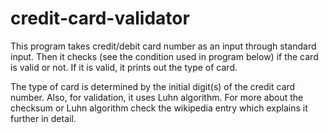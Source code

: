 credit-card-validator
=================
This program takes credit/debit card number as an input through standard input. Then it checks (see the condition used in program below) if the card is valid or not. If it is valid, it prints out the type of card. 

The type of card is determined by the initial digit(s) of the credit card number. Also, for validation, it uses Luhn algorithm. For more about the checksum or Luhn algorithm check the wikipedia entry which explains it further in detail.   